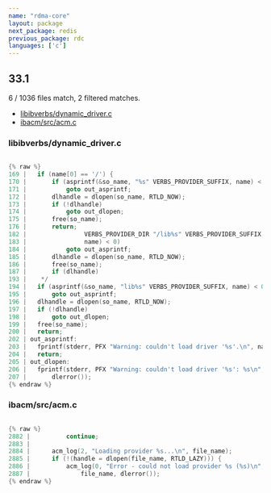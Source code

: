 ```yaml
---
name: "rdma-core"
layout: package
next_package: redis
previous_package: rdc
languages: ['c']
---
```

## 33.1
6 / 1036 files match, 2 filtered matches.

 - [libibverbs/dynamic_driver.c](#libibverbsdynamic_driverc)
 - [ibacm/src/acm.c](#ibacmsrcacmc)

### libibverbs/dynamic_driver.c

```c

{% raw %}
169 | 	if (name[0] == '/') {
170 | 		if (asprintf(&so_name, "%s" VERBS_PROVIDER_SUFFIX, name) < 0)
171 | 			goto out_asprintf;
172 | 		dlhandle = dlopen(so_name, RTLD_NOW);
173 | 		if (!dlhandle)
174 | 			goto out_dlopen;
175 | 		free(so_name);
176 | 		return;
182 | 			     VERBS_PROVIDER_DIR "/lib%s" VERBS_PROVIDER_SUFFIX,
183 | 			     name) < 0)
184 | 			goto out_asprintf;
185 | 		dlhandle = dlopen(so_name, RTLD_NOW);
186 | 		free(so_name);
187 | 		if (dlhandle)
193 | 	 */
194 | 	if (asprintf(&so_name, "lib%s" VERBS_PROVIDER_SUFFIX, name) < 0)
195 | 		goto out_asprintf;
196 | 	dlhandle = dlopen(so_name, RTLD_NOW);
197 | 	if (!dlhandle)
198 | 		goto out_dlopen;
199 | 	free(so_name);
200 | 	return;
202 | out_asprintf:
203 | 	fprintf(stderr, PFX "Warning: couldn't load driver '%s'.\n", name);
204 | 	return;
205 | out_dlopen:
206 | 	fprintf(stderr, PFX "Warning: couldn't load driver '%s': %s\n", so_name,
207 | 		dlerror());
{% endraw %}

```
### ibacm/src/acm.c

```c

{% raw %}
2882 | 			continue;
2883 | 
2884 | 		acm_log(2, "Loading provider %s...\n", file_name);
2885 | 		if (!(handle = dlopen(file_name, RTLD_LAZY))) {
2886 | 			acm_log(0, "Error - could not load provider %s (%s)\n",
2887 | 				file_name, dlerror());
{% endraw %}

```
